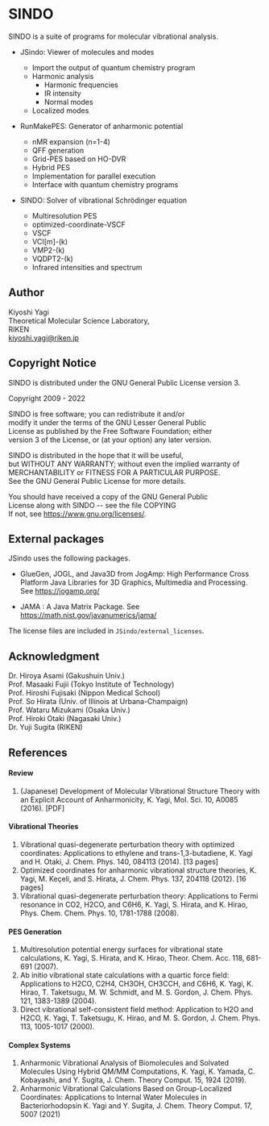 # SINDO

SINDO is a suite of programs for molecular vibrational analysis.

- JSindo: Viewer of molecules and modes  
  - Import the output of quantum chemistry program  
  - Harmonic analysis  
     - Harmonic frequencies  
     - IR intensity  
     - Normal modes  
  - Localized modes  

- RunMakePES: Generator of anharmonic potential
  - nMR expansion (n=1-4)
  - QFF generation
  - Grid-PES based on HO-DVR
  - Hybrid PES
  - Implementation for parallel execution
  - Interface with quantum chemistry programs

- SINDO: Solver of vibrational Schr&ouml;dinger equation
  - Multiresolution PES
  - optimized-coordinate-VSCF
  - VSCF
  - VCI[m]-(k)
  - VMP2-(k)
  - VQDPT2-(k)
  - Infrared intensities and spectrum

## Author
Kiyoshi Yagi  
Theoretical Molecular Science Laboratory,  
RIKEN  
kiyoshi.yagi@riken.jp  


## Copyright Notice
SINDO is distributed under the GNU General Public License version 3.

Copyright 2009 - 2022

SINDO is free software; you can redistribute it and/or  
modify it under the terms of the GNU Lesser General Public  
License as published by the Free Software Foundation; either  
version 3 of the License, or (at your option) any later version.  

SINDO is distributed in the hope that it will be useful,  
but WITHOUT ANY WARRANTY; without even the implied warranty of  
MERCHANTABILITY or FITNESS FOR A PARTICULAR PURPOSE.  
See the GNU General Public License for more details.  

You should have received a copy of the GNU General Public  
License along with SINDO -- see the file COPYING   
If not, see https://www.gnu.org/licenses/.

## External packages
JSindo uses the following packages.

-  GlueGen, JOGL, and Java3D from JogAmp: High Performance Cross 
   Platform Java Libraries for 3D Graphics, Multimedia and Processing.
   See https://jogamp.org/

-  JAMA : A Java Matrix Package. See https://math.nist.gov/javanumerics/jama/

The license files are included in `JSindo/external_licenses`.

## Acknowledgment ##
Dr. Hiroya Asami (Gakushuin Univ.)  
Prof. Masaaki Fujii (Tokyo Institute of Technology)  
Prof. Hiroshi Fujisaki (Nippon Medical School)  
Prof. So Hirata (Univ. of Illinois at Urbana-Champaign)  
Prof. Wataru Mizukami (Osaka Univ.)  
Prof. Hiroki Otaki (Nagasaki Univ.)  
Dr. Yuji Sugita (RIKEN)  

## References

#### Review
1. (Japanese) Development of Molecular Vibrational Structure Theory with an Explicit Account of Anharmonicity,
K. Yagi, Mol. Sci. 10, A0085 (2016). [PDF]

#### Vibrational Theories
1. Vibrational quasi-degenerate perturbation theory with optimized coordinates: Applications to ethylene and trans-1,3-butadiene,
K. Yagi and H. Otaki, J. Chem. Phys. 140, 084113 (2014). [13 pages]
1. Optimized coordinates for anharmonic vibrational structure theories,
K. Yagi, M. Keçeli, and S. Hirata, J. Chem. Phys. 137, 204118 (2012). [16 pages]
1. Vibrational quasi-degenerate perturbation theory: Applications to Fermi resonance in CO2, H2CO, and C6H6,
K. Yagi, S. Hirata, and K. Hirao, Phys. Chem. Chem. Phys. 10, 1781-1788 (2008).

#### PES Generation
1. Multiresolution potential energy surfaces for vibrational state calculations,
K. Yagi, S. Hirata, and K. Hirao, Theor. Chem. Acc. 118, 681-691 (2007).
1. Ab initio vibrational state calculations with a quartic force field: Applications to H2CO, C2H4, CH3OH, CH3CCH, and C6H6,
K. Yagi, K. Hirao, T. Taketsugu, M. W. Schmidt, and M. S. Gordon, J. Chem. Phys. 121, 1383-1389 (2004).
1. Direct vibrational self-consistent field method: Application to H2O and H2CO,
K. Yagi, T. Taketsugu, K. Hirao, and M. S. Gordon, J. Chem. Phys. 113, 1005-1017 (2000).

#### Complex Systems
1. Anharmonic Vibrational Analysis of Biomolecules and Solvated Molecules Using Hybrid QM/MM Computations,
K. Yagi, K. Yamada, C. Kobayashi, and Y. Sugita, J. Chem. Theory Comput. 15, 1924 (2019).
1. Anharmonic Vibrational Calculations Based on Group-Localized Coordinates: Applications to Internal Water Molecules in Bacteriorhodopsin
K. Yagi and Y. Sugita, J. Chem. Theory Comput. 17, 5007 (2021)


